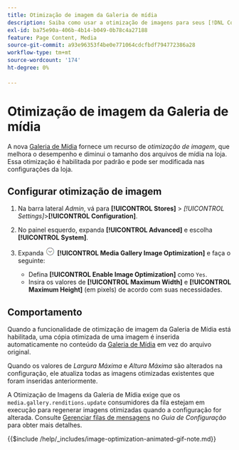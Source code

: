 ```yaml
---
title: Otimização de imagem da Galeria de mídia
description: Saiba como usar a otimização de imagens para seus [!DNL Commerce] ativos de mídia.
exl-id: ba75e90a-406b-4b14-b049-0b78c4a27188
feature: Page Content, Media
source-git-commit: a93e96353f4be0e771064cdcfbdf794772386a28
workflow-type: tm+mt
source-wordcount: '174'
ht-degree: 0%

---
```


# Otimização de imagem da Galeria de mídia

A nova [Galeria de Mídia](media-gallery.md) fornece um recurso de _otimização de imagem_, que melhora o desempenho e diminui o tamanho dos arquivos de mídia na loja. Essa otimização é habilitada por padrão e pode ser modificada nas configurações da loja.

## Configurar otimização de imagem

1. Na barra lateral _Admin_, vá para **[!UICONTROL Stores]** > _[!UICONTROL Settings]_>**[!UICONTROL Configuration]**.

1. No painel esquerdo, expanda **[!UICONTROL Advanced]** e escolha **[!UICONTROL System]**.

1. Expanda ![Seletor de expansão](../assets/icon-display-expand.png) **[!UICONTROL Media Gallery Image Optimization]** e faça o seguinte:

   - Defina **[!UICONTROL Enable Image Optimization]** como `Yes`.
   - Insira os valores de **[!UICONTROL Maximum Width]** e **[!UICONTROL Maximum Height]** (em pixels) de acordo com suas necessidades.

## Comportamento

Quando a funcionalidade de otimização de imagem da Galeria de Mídia está habilitada, uma cópia otimizada de uma imagem é inserida automaticamente no conteúdo da [Galeria de Mídia](media-gallery.md) em vez do arquivo original.

Quando os valores de _Largura Máxima_ e _Altura Máxima_ são alterados na configuração, ele atualiza todas as imagens otimizadas existentes que foram inseridas anteriormente.

A Otimização de Imagens da Galeria de Mídia exige que os `media.gallery.renditions.update` consumidores da fila estejam em execução para regenerar imagens otimizadas quando a configuração for alterada. Consulte [Gerenciar filas de mensagens](https://experienceleague.adobe.com/docs/commerce-operations/configuration-guide/message-queues/manage-message-queues.html?lang=pt-BR) no _Guia de Configuração_ para obter mais detalhes.

{{$include /help/_includes/image-optimization-animated-gif-note.md}}
